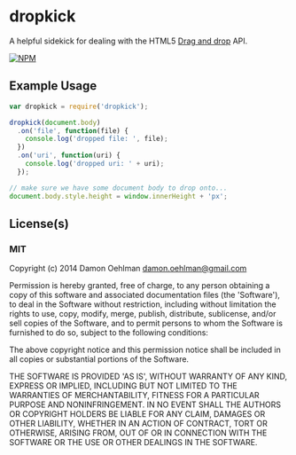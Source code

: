 # dropkick

A helpful sidekick for dealing with the HTML5
[Drag and drop](http://www.w3.org/TR/html5/editing.html#dnd) API.


[![NPM](https://nodei.co/npm/dropkick.png)](https://nodei.co/npm/dropkick/)


## Example Usage

```js
var dropkick = require('dropkick');

dropkick(document.body)
  .on('file', function(file) {
    console.log('dropped file: ', file);
  })
  .on('uri', function(uri) {
    console.log('dropped uri: ' + uri);
  });

// make sure we have some document body to drop onto...
document.body.style.height = window.innerHeight + 'px';
```

## License(s)

### MIT

Copyright (c) 2014 Damon Oehlman <damon.oehlman@gmail.com>

Permission is hereby granted, free of charge, to any person obtaining
a copy of this software and associated documentation files (the
'Software'), to deal in the Software without restriction, including
without limitation the rights to use, copy, modify, merge, publish,
distribute, sublicense, and/or sell copies of the Software, and to
permit persons to whom the Software is furnished to do so, subject to
the following conditions:

The above copyright notice and this permission notice shall be
included in all copies or substantial portions of the Software.

THE SOFTWARE IS PROVIDED 'AS IS', WITHOUT WARRANTY OF ANY KIND,
EXPRESS OR IMPLIED, INCLUDING BUT NOT LIMITED TO THE WARRANTIES OF
MERCHANTABILITY, FITNESS FOR A PARTICULAR PURPOSE AND NONINFRINGEMENT.
IN NO EVENT SHALL THE AUTHORS OR COPYRIGHT HOLDERS BE LIABLE FOR ANY
CLAIM, DAMAGES OR OTHER LIABILITY, WHETHER IN AN ACTION OF CONTRACT,
TORT OR OTHERWISE, ARISING FROM, OUT OF OR IN CONNECTION WITH THE
SOFTWARE OR THE USE OR OTHER DEALINGS IN THE SOFTWARE.
